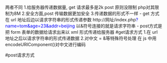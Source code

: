 两者不同
  1.给服务器传递数据量, get 请求最多是2k
                      post 原则没限制 php对其限制为8M
  2.安全方面,post 传输数据更加安全
  3.传递数据的形式不一样
    - get 方式在 url 地址后边以请求字符串的形式传递参数 
    http://网址/index.php<font color= blue>?name=tom&age=23&addr=beijing</font>
    以&符号连接的就是请求字符串
    - post方式是把 form 表单的数据给请求出来以 xml 形式传递给服务器
  #get请求方式
  1.在 url 地址之后以请求字符串的形式传递数据
  2.对中文 = &等特殊符号处理
   在 js 中用encodeURIComponent()对中文进行编码
   
  #post请求方式
  

